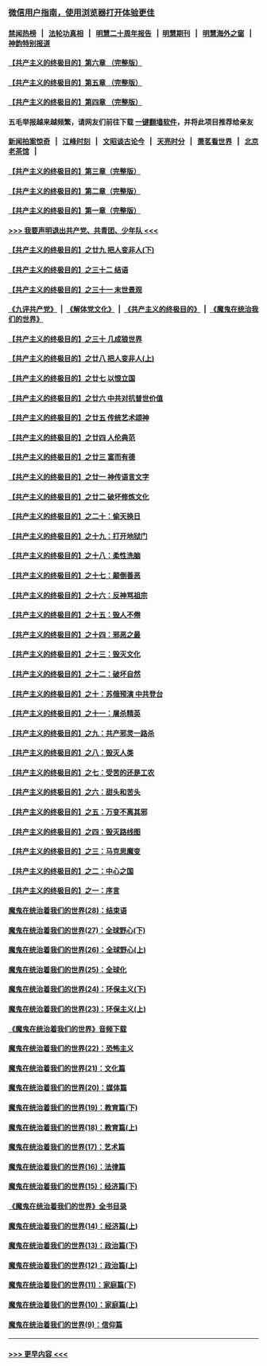 ### [微信用户指南，使用浏览器打开体验更佳](https://github.com/gfw-breaker/banned-news1/blob/master/indexes/wechat-guide.md?t=0)
#### [禁闻热榜](热点新闻.md?t=0)  &nbsp;&nbsp;|&nbsp;&nbsp; [法轮功真相](https://github.com/gfw-breaker/truth/blob/master/README.md?t=0) &nbsp;&nbsp;|&nbsp;&nbsp; [明慧二十周年报告](https://github.com/gfw-breaker/mh-reports/blob/master/README.md?t=0) &nbsp;&nbsp;|&nbsp;&nbsp;[明慧期刊](https://github.com/gfw-breaker/mh-qikan) &nbsp;&nbsp;|&nbsp;&nbsp; [明慧海外之窗](https://github.com/gfw-breaker/mh-news/blob/master/README.md?t=0) &nbsp;&nbsp;|&nbsp;&nbsp; [神韵特别报道](https://github.com/gfw-breaker/mh-news/blob/master/shenyun.md?t=0)
#### [【共产主义的终极目的】第六章 （完整版）](../pages/nsc422/n11428913.md?t=02130622) 
#### [【共产主义的终极目的】第五章 （完整版）](../pages/nsc422/n11428912.md?t=02130622) 
#### [【共产主义的终极目的】第四章 （完整版）](../pages/nsc422/n11428907.md?t=02130622) 
#### 五毛举报越来越频繁，请网友们前往下载 [一键翻墙软件](https://github.com/gfw-breaker/ssr-accounts)，并将此项目推荐给亲友
#### [新闻拍案惊奇](https://github.com/gfw-breaker/banned-news1/blob/master/pages/link4.md) &nbsp;&nbsp;|&nbsp;&nbsp; [江峰时刻](https://github.com/gfw-breaker/banned-news1/blob/master/pages/link4.md) &nbsp;&nbsp;|&nbsp;&nbsp; [文昭谈古论今](https://github.com/gfw-breaker/banned-news1/blob/master/pages/link4.md) &nbsp;&nbsp;|&nbsp;&nbsp; [天亮时分](https://github.com/gfw-breaker/banned-news1/blob/master/pages/link4.md) &nbsp;&nbsp;|&nbsp;&nbsp; [萧茗看世界](https://github.com/gfw-breaker/banned-news1/blob/master/pages/link4.md) &nbsp;&nbsp;|&nbsp;&nbsp; [北京老茶馆](https://github.com/gfw-breaker/banned-news1/blob/master/pages/link4.md) &nbsp;&nbsp;|&nbsp;&nbsp; 
#### [【共产主义的终极目的】第三章（完整版）](../pages/nsc422/n11428848.md?t=02130622) 
#### [【共产主义的终极目的】第二章（完整版）](../pages/nsc422/n11428831.md?t=02130622) 
#### [【共产主义的终极目的】第一章（完整版）](../pages/nsc422/n11417651.md?t=02130622) 
#### [>>> 我要声明退出共产党、共青团、少年队 <<<](https://github.com/begood0513/goodnews/blob/master/quit/letter.md) 
#### [【共产主义的终极目的】之廿九 把人变非人(下)](../pages/nsc422/n11344140.md?t=02130622) 
#### [【共产主义的终极目的】之三十二 结语](../pages/nsc422/n11360535.md?t=02130622) 
#### [【共产主义的终极目的】之三十一 末世景观](../pages/nsc422/n11351129.md?t=02130622) 
#### [《九评共产党》](https://github.com/begood0513/9ping.md/blob/master/README.md) &nbsp;|&nbsp; [《解体党文化》](../../../../jtdwh.md/blob/master/README.md)  &nbsp;|&nbsp; [《共产主义的终极目的》](../../../../gczydzjmd.md/blob/master/README.md) &nbsp;|&nbsp; [《魔鬼在统治我们的世界》](../../../../mgztzwmdsj.md/blob/master/README.md) 
#### [【共产主义的终极目的】之三十 几成狼世界](../pages/nsc422/n11348280.md?t=02130622) 
#### [【共产主义的终极目的】之廿八 把人变非人(上)](../pages/nsc422/n11340492.md?t=02130622) 
#### [【共产主义的终极目的】之廿七 以恨立国](../pages/nsc422/n11336944.md?t=02130622) 
#### [【共产主义的终极目的】之廿六 中共对抗普世价值](../pages/nsc422/n11324785.md?t=02130622) 
#### [【共产主义的终极目的】之廿五 传统艺术颂神](../pages/nsc422/n11296396.md?t=02130622) 
#### [【共产主义的终极目的】之廿四 人伦典范](../pages/nsc422/n11296397.md?t=02130622) 
#### [【共产主义的终极目的】之廿三 富而有德](../pages/nsc422/n11283598.md?t=02130622) 
#### [【共产主义的终极目的】之廿一 神传语言文字](../pages/nsc422/n11263265.md?t=02130622) 
#### [【共产主义的终极目的】之廿二 破坏修炼文化](../pages/nsc422/n11245728.md?t=02130622) 
#### [【共产主义的终极目的】之二十：偷天换日](../pages/nsc422/n11238846.md?t=02130622) 
#### [【共产主义的终极目的】之十九：打开地狱门](../pages/nsc422/n11206376.md?t=02130622) 
#### [【共产主义的终极目的】之十八：柔性洗脑](../pages/nsc422/n11199994.md?t=02130622) 
#### [【共产主义的终极目的】之十七：颠倒善恶](../pages/nsc422/n11179782.md?t=02130622) 
#### [【共产主义的终极目的】之十六：反神骂祖宗](../pages/nsc422/n11166798.md?t=02130622) 
#### [【共产主义的终极目的】之十五：毁人不倦](../pages/nsc422/n11166792.md?t=02130622) 
#### [【共产主义的终极目的】之十四：邪恶之最](../pages/nsc422/n11150249.md?t=02130622) 
#### [【共产主义的终极目的】之十三：毁灭文化](../pages/nsc422/n11135227.md?t=02130622) 
#### [【共产主义的终极目的】之十二：破坏自然](../pages/nsc422/n11135214.md?t=02130622) 
#### [【共产主义的终极目的】之十：苏俄预演 中共登台](../pages/nsc422/n11118424.md?t=02130622) 
#### [【共产主义的终极目的】之十一：屠杀精英](../pages/nsc422/n11118442.md?t=02130622) 
#### [【共产主义的终极目的】之九：共产邪灵一路杀](../pages/nsc422/n11114139.md?t=02130622) 
#### [【共产主义的终极目的】之八：毁灭人类](../pages/nsc422/n11108503.md?t=02130622) 
#### [【共产主义的终极目的】之七：受苦的还是工农](../pages/nsc422/n11101809.md?t=02130622) 
#### [【共产主义的终极目的】之六：甜头和苦头](../pages/nsc422/n11096971.md?t=02130622) 
#### [【共产主义的终极目的】之五：万变不离其邪](../pages/nsc422/n11091285.md?t=02130622) 
#### [【共产主义的终极目的】之四：毁灭路线图](../pages/nsc422/n11086284.md?t=02130622) 
#### [【共产主义的终极目的】之三：马克思魔变](../pages/nsc422/n11061941.md?t=02130622) 
#### [【共产主义的终极目的】之二：中心之国](../pages/nsc422/n11047728.md?t=02130622) 
#### [【共产主义的终极目的】之一：序言](../pages/nsc422/n11086077.md?t=02130622) 
#### [魔鬼在统治着我们的世界(28)：结束语](../pages/nsc422/n10936246.md?t=02130622) 
#### [魔鬼在统治着我们的世界(27)：全球野心(下)](../pages/nsc422/n10928319.md?t=02130622) 
#### [魔鬼在统治着我们的世界(26)：全球野心(上)](../pages/nsc422/n10900318.md?t=02130622) 
#### [魔鬼在统治着我们的世界(25)：全球化](../pages/nsc422/n10788205.md?t=02130622) 
#### [魔鬼在统治着我们的世界(24)：环保主义(下)](../pages/nsc422/n10695307.md?t=02130622) 
#### [魔鬼在统治着我们的世界(23)：环保主义(上)](../pages/nsc422/n10688613.md?t=02130622) 
#### [《魔鬼在统治着我们的世界》音频下载](../pages/nsc422/n10635553.md?t=02130622) 
#### [魔鬼在统治着我们的世界(22)：恐怖主义](../pages/nsc422/n10614727.md?t=02130622) 
#### [魔鬼在统治着我们的世界(21)：文化篇](../pages/nsc422/n10597706.md?t=02130622) 
#### [魔鬼在统治着我们的世界(20)：媒体篇](../pages/nsc422/n10586579.md?t=02130622) 
#### [魔鬼在统治着我们的世界(19)：教育篇(下)](../pages/nsc422/n10564808.md?t=02130622) 
#### [魔鬼在统治着我们的世界(18)：教育篇(上)](../pages/nsc422/n10526970.md?t=02130622) 
#### [魔鬼在统治着我们的世界(17)：艺术篇](../pages/nsc422/n10499093.md?t=02130622) 
#### [魔鬼在统治着我们的世界(16)：法律篇](../pages/nsc422/n10485969.md?t=02130622) 
#### [魔鬼在统治着我们的世界(15)：经济篇(下)](../pages/nsc422/n10469975.md?t=02130622) 
#### [《魔鬼在统治着我们的世界》全书目录](../pages/nsc422/n10464261.md?t=02130622) 
#### [魔鬼在统治着我们的世界(14)：经济篇(上)](../pages/nsc422/n10457370.md?t=02130622) 
#### [魔鬼在统治着我们的世界(13)：政治篇(下)](../pages/nsc422/n10448270.md?t=02130622) 
#### [魔鬼在统治着我们的世界(12)：政治篇(上)](../pages/nsc422/n10444576.md?t=02130622) 
#### [魔鬼在统治着我们的世界(11)：家庭篇(下)](../pages/nsc422/n10440961.md?t=02130622) 
#### [魔鬼在统治着我们的世界(10)：家庭篇(上)](../pages/nsc422/n10435448.md?t=02130622) 
#### [魔鬼在统治着我们的世界(9)：信仰篇](../pages/nsc422/n10432159.md?t=02130622) 

----
#### [ >>> 更早内容 <<< ](../indexes/nsc422-earlier.md)
